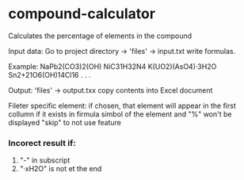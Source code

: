 # compound-calculator
 Calculates the percentage of elements in the compound

Input data:
 Go to project directory -> 'files' -> input.txt write formulas.

Example:
NaPb2(CO3)2(OH)
NiC31H32N4
K(UO2)(AsO4)·3H2O
Sn2+21O6(OH)14Cl16
.
.
.

Output:
 'files' -> output.txx
 copy contents into Excel document

Fileter specific element:
 if chosen, that element will appear in the first collumn if it exists in firmula
 simbol of the element and "%" won't be displayed
 "skip" to not use feature
 
### Incorect result if:
 1. "-" in subscript
 2. "·xH2O" is not et the end

